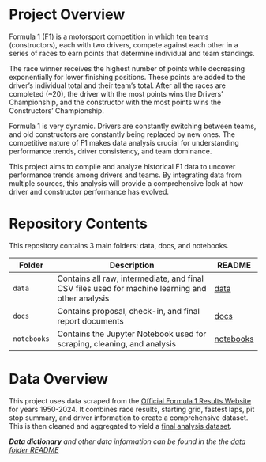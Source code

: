 # Project Overview

Formula 1 (F1) is a motorsport competition in which ten teams (constructors), each with two drivers, compete against each other in a series of races to earn points that determine individual and team standings.

The race winner receives the highest number of points while decreasing exponentially for lower finishing positions. These points are added to the driver’s individual total and their team’s total. After all the races are completed (~20), the driver with the most points wins the Drivers’ Championship, and the constructor with the most points wins the Constructors’ Championship.

Formula 1 is very dynamic. Drivers are constantly switching between teams, and old constructors are constantly being replaced by new ones. The competitive nature of F1 makes data analysis crucial for understanding performance trends, driver consistency, and team dominance. 

This project aims to compile and analyze historical F1 data to uncover performance trends among drivers and teams. By integrating data from multiple sources, this analysis will provide a comprehensive look at how driver and constructor performance has evolved.

# Repository Contents

This repository contains 3 main folders: data, docs, and notebooks.

| Folder      | Description                                                                                      | README                           |
| ----------- | ------------------------------------------------------------------------------------------------ | -------------------------------- |
| `data`      | Contains all raw, intermediate, and final CSV files used for machine learning and other analysis | [data](data/README.md)           |
| `docs`      | Contains proposal, check-in, and final report documents                                          | [docs](docs/README.md)           |
| `notebooks` | Contains the Jupyter Notebook used for scraping, cleaning, and analysis                          | [notebooks](notebooks/README.md) |

# Data Overview

This project uses data scraped from the [Official Formula 1 Results Website](https://www.formula1.com/en/results/2025/races) for years 1950-2024. It combines race results, starting grid, fastest laps, pit stop summary, and driver information to create a comprehensive dataset. This is then cleaned and aggregated to yield a [final analysis dataset](data/final/f1_final.csv).

***Data dictionary** and other data information can be found in the the [data folder README](data/README.md)*
